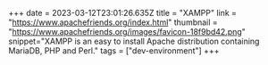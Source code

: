 +++
date = 2023-03-12T23:01:26.635Z
title = "XAMPP"
link = "https://www.apachefriends.org/index.html"
thumbnail = "https://www.apachefriends.org/images/favicon-18f9bd42.png"
snippet="XAMPP is an easy to install Apache distribution containing MariaDB, PHP and Perl."
tags = ["dev-environment"]
+++
